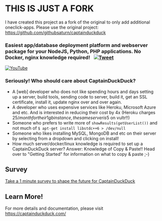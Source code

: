 # THIS IS JUST A FORK
I have created this project as a fork of the original to only add additional oneclick-apps. Please use the original project: https://github.com/githubsaturn/captainduckduck



### Easiest app/database deployment platform and webserver package for your NodeJS, Python, PHP applications. No Docker, nginx knowledge required! &nbsp; [![Tweet](https://img.shields.io/twitter/url/http/shields.io.svg?style=social)](https://twitter.com/intent/tweet?url=https%3A%2F%2Fgithub.com%2Fgithubsaturn%2Fcaptainduckduck&via=saturn4me&text=I%20found%20the%20easiest%20webserver%20package%20for%20NodeJS%2C%20PHP%2C%20MySQL%2C%20WordPress%20and%20everything%21&hashtags=captainduckduck%20nodejs%20docker%20nginx%20webdev)

[![YouTube](https://raw.githubusercontent.com/githubsaturn/captainduckduck/master/graphics/screenshots.gif)](https://www.youtube.com/watch?v=XDrTmGSDW3s)

### Seriously! Who should care about CaptainDuckDuck?
- A [web] developer who does not like spending hours and days setting up a server, build tools, sending code to server, build it, get an SSL certificate, install it, update nginx over and over again.
- A developer who uses expensive services like Heroku, Microsoft Azure and etc. And is interested in reducing their cost by 4x (Heroku charges 25$/month for their 1gb instance, the same server is 5$ on vultr!!)
- Someone who prefers to write more of `showResults(getUserList())` and not much of `$ apt-get install libstdc++6 > /dev/null`
- Someone who likes installing MySQL, MongoDB and etc on their server by selecting from a dropdown and clicking on install!
- How much server/docker/linux knowledge is required to set up a CaptainDuckDuck server? Answer: Knowledge of Copy & Paste!! Head over to "Getting Started" for information on what to copy & paste ;-)

## Survey
<a href="https://www.surveymonkey.com/r/Z2FDK2Q"> Take a 1 minute survey to shape the future for CaptainDuckDuck </a>

## Learn More!

For more details and documentation, please visit https://captainduckduck.com/
